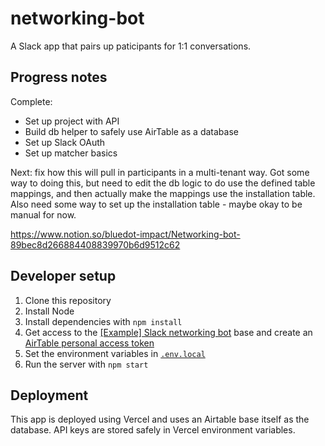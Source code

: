 # networking-bot

A Slack app that pairs up paticipants for 1:1 conversations.

## Progress notes

Complete:
- Set up project with API
- Build db helper to safely use AirTable as a database
- Set up Slack OAuth
- Set up matcher basics

Next: fix how this will pull in participants in a multi-tenant way. Got some way to doing this, but need to edit the db logic to do use the defined table mappings, and then actually make the mappings use the installation table. Also need some way to set up the installation table - maybe okay to be manual for now.

https://www.notion.so/bluedot-impact/Networking-bot-89bec8d266884408839970b6d9512c62

## Developer setup

1. Clone this repository
2. Install Node
3. Install dependencies with `npm install`
4. Get access to the [[Example] Slack networking bot](https://airtable.com/appnNmNoNMB6crg6I/tblS8xNuLljBS5Lml/viwx3r0P8Be3s78rh?blocks=hide) base and create an [AirTable personal access token](https://support.airtable.com/docs/creating-and-using-api-keys-and-access-tokens)
5. Set the environment variables in [`.env.local`](./.env.local)
6. Run the server with `npm start`

## Deployment

This app is deployed using Vercel and uses an Airtable base itself as the database. API keys are stored safely in Vercel environment variables.
